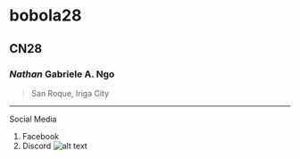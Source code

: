 # bobola28
## CN28
### *Nathan* Gabriele A. Ngo
>San Roque, Iriga City
---
Social Media
1. Facebook
2. Discord
![alt text](https://images.app.goo.gl/uXR2ybPppCVhMbQr5)
